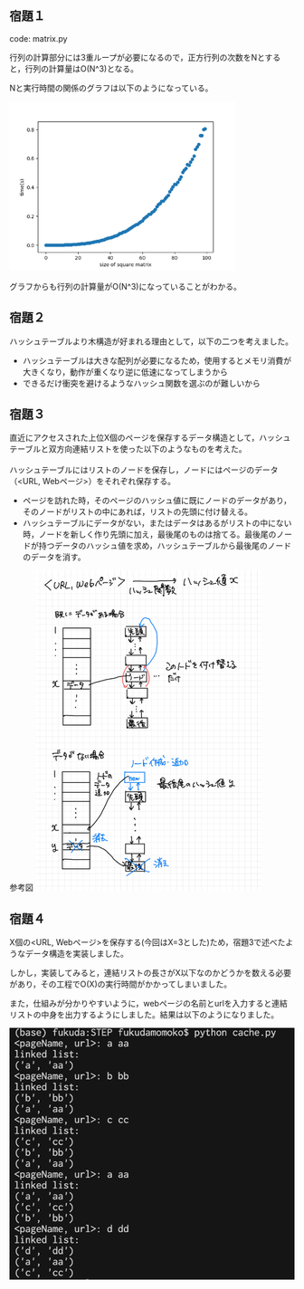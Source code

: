 ## 宿題１

code: matrix.py

行列の計算部分には3重ループが必要になるので，正方行列の次数をNとすると，行列の計算量はO(N^3)となる。

Nと実行時間の関係のグラフは以下のようになっている。

<img src="HW1.png" width="400"/>

グラフからも行列の計算量がO(N^3)になっていることがわかる。

## 宿題２

ハッシュテーブルより木構造が好まれる理由として，以下の二つを考えました。

- ハッシュテーブルは大きな配列が必要になるため，使用するとメモリ消費が大きくなり，動作が重くなり逆に低速になってしまうから
- できるだけ衝突を避けるようなハッシュ関数を選ぶのが難しいから


## 宿題３

直近にアクセスされた上位X個のページを保存するデータ構造として，ハッシュテーブルと双方向連結リストを使った以下のようなものを考えた。<br/><br/>
ハッシュテーブルにはリストのノードを保存し，ノードにはページのデータ（<URL, Webページ>）をそれぞれ保存する。<br/>
- ページを訪れた時，そのページのハッシュ値に既にノードのデータがあり，そのノードがリストの中にあれば，リストの先頭に付け替える。
- ハッシュテーブルにデータがない，またはデータはあるがリストの中にない時，ノードを新しく作り先頭に加え，最後尾のものは捨てる。最後尾のノードが持つデータのハッシュ値を求め，ハッシュテーブルから最後尾のノードのデータを消す。

参考図
<img src="HW3.jpg" width="400"/>

## 宿題４

X個の<URL, Webページ>を保存する(今回はX=3とした)ため，宿題3で述べたようなデータ構造を実装しました。<br/>

しかし，実装してみると，連結リストの長さがX以下なのかどうかを数える必要があり，その工程でO(X)の実行時間がかかってしまいました。

また，仕組みが分かりやすいように，webページの名前とurlを入力すると連結リストの中身を出力するようにしました。結果は以下のようになりました。

<img src="HW4.png"/>
